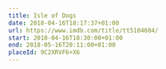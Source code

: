 ```yaml
---
title: Isle of Dogs
date: 2018-04-16T18:17:37+01:00
url: https://www.imdb.com/title/tt5104604/
start: 2018-04-16T18:30:00+01:00
end: 2018-05-16T20:11:00+01:00
placeId: 9C2XRVF6+X6
---
```

